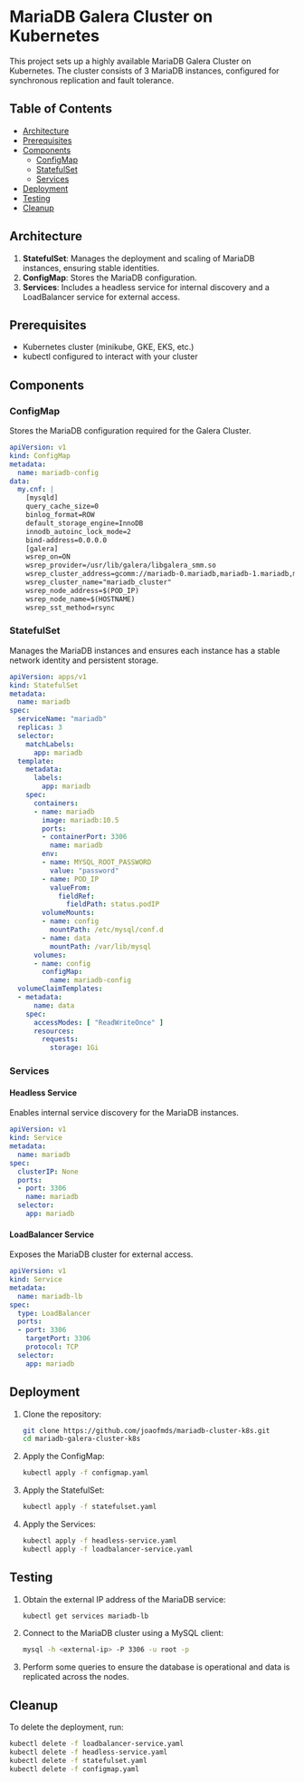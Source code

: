 # MariaDB Galera Cluster on Kubernetes

This project sets up a highly available MariaDB Galera Cluster on Kubernetes. The cluster consists of 3 MariaDB instances, configured for synchronous replication and fault tolerance.

## Table of Contents
- [Architecture](#architecture)
- [Prerequisites](#prerequisites)
- [Components](#components)
  - [ConfigMap](#configmap)
  - [StatefulSet](#statefulset)
  - [Services](#services)
- [Deployment](#deployment)
- [Testing](#testing)
- [Cleanup](#cleanup)

## Architecture

1. **StatefulSet**: Manages the deployment and scaling of MariaDB instances, ensuring stable identities.
2. **ConfigMap**: Stores the MariaDB configuration.
3. **Services**: Includes a headless service for internal discovery and a LoadBalancer service for external access.

## Prerequisites

- Kubernetes cluster (minikube, GKE, EKS, etc.)
- kubectl configured to interact with your cluster

## Components

### ConfigMap

Stores the MariaDB configuration required for the Galera Cluster.

```yaml
apiVersion: v1
kind: ConfigMap
metadata:
  name: mariadb-config
data:
  my.cnf: |
    [mysqld]
    query_cache_size=0
    binlog_format=ROW
    default_storage_engine=InnoDB
    innodb_autoinc_lock_mode=2
    bind-address=0.0.0.0
    [galera]
    wsrep_on=ON
    wsrep_provider=/usr/lib/galera/libgalera_smm.so
    wsrep_cluster_address=gcomm://mariadb-0.mariadb,mariadb-1.mariadb,mariadb-2.mariadb
    wsrep_cluster_name="mariadb_cluster"
    wsrep_node_address=$(POD_IP)
    wsrep_node_name=$(HOSTNAME)
    wsrep_sst_method=rsync
```

### StatefulSet

Manages the MariaDB instances and ensures each instance has a stable network identity and persistent storage.

```yaml
apiVersion: apps/v1
kind: StatefulSet
metadata:
  name: mariadb
spec:
  serviceName: "mariadb"
  replicas: 3
  selector:
    matchLabels:
      app: mariadb
  template:
    metadata:
      labels:
        app: mariadb
    spec:
      containers:
      - name: mariadb
        image: mariadb:10.5
        ports:
        - containerPort: 3306
          name: mariadb
        env:
        - name: MYSQL_ROOT_PASSWORD
          value: "password"
        - name: POD_IP
          valueFrom:
            fieldRef:
              fieldPath: status.podIP
        volumeMounts:
        - name: config
          mountPath: /etc/mysql/conf.d
        - name: data
          mountPath: /var/lib/mysql
      volumes:
      - name: config
        configMap:
          name: mariadb-config
  volumeClaimTemplates:
  - metadata:
      name: data
    spec:
      accessModes: [ "ReadWriteOnce" ]
      resources:
        requests:
          storage: 1Gi
```

### Services

#### Headless Service

Enables internal service discovery for the MariaDB instances.

```yaml
apiVersion: v1
kind: Service
metadata:
  name: mariadb
spec:
  clusterIP: None
  ports:
  - port: 3306
    name: mariadb
  selector:
    app: mariadb
```

#### LoadBalancer Service

Exposes the MariaDB cluster for external access.

```yaml
apiVersion: v1
kind: Service
metadata:
  name: mariadb-lb
spec:
  type: LoadBalancer
  ports:
  - port: 3306
    targetPort: 3306
    protocol: TCP
  selector:
    app: mariadb
```

## Deployment

1. Clone the repository:

    ```bash
    git clone https://github.com/joaofmds/mariadb-cluster-k8s.git
    cd mariadb-galera-cluster-k8s
    ```

2. Apply the ConfigMap:

    ```bash
    kubectl apply -f configmap.yaml
    ```

3. Apply the StatefulSet:

    ```bash
    kubectl apply -f statefulset.yaml
    ```

4. Apply the Services:

    ```bash
    kubectl apply -f headless-service.yaml
    kubectl apply -f loadbalancer-service.yaml
    ```

## Testing

1. Obtain the external IP address of the MariaDB service:

    ```bash
    kubectl get services mariadb-lb
    ```

2. Connect to the MariaDB cluster using a MySQL client:

    ```bash
    mysql -h <external-ip> -P 3306 -u root -p
    ```

3. Perform some queries to ensure the database is operational and data is replicated across the nodes.

## Cleanup

To delete the deployment, run:

```bash
kubectl delete -f loadbalancer-service.yaml
kubectl delete -f headless-service.yaml
kubectl delete -f statefulset.yaml
kubectl delete -f configmap.yaml
```
